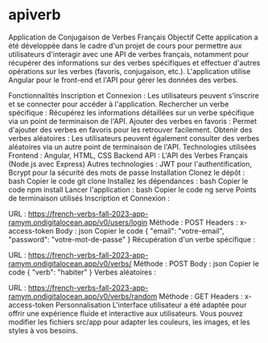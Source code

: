 # apiverb
Application de Conjugaison de Verbes Français
Objectif
Cette application a été développée dans le cadre d'un projet de cours pour permettre aux utilisateurs d'interagir avec une API de verbes français, notamment pour récupérer des informations sur des verbes spécifiques et effectuer d'autres opérations sur les verbes (favoris, conjugaison, etc.). L'application utilise Angular pour le front-end et l'API pour gérer les données des verbes.

Fonctionnalités
Inscription et Connexion : Les utilisateurs peuvent s'inscrire et se connecter pour accéder à l'application.
Rechercher un verbe spécifique : Récupérez les informations détaillées sur un verbe spécifique via un point de terminaison de l'API.
Ajouter des verbes en favoris : Permet d'ajouter des verbes en favoris pour les retrouver facilement.
Obtenir des verbes aléatoires : Les utilisateurs peuvent également consulter des verbes aléatoires via un autre point de terminaison de l'API.
Technologies utilisées
Frontend : Angular, HTML, CSS
Backend API : L'API des Verbes Français (Node.js avec Express)
Autres technologies : JWT pour l'authentification, Bcrypt pour la sécurité des mots de passe
Installation
Clonez le dépôt :
bash
Copier le code
git clone <lien-du-repo>
Installez les dépendances :
bash
Copier le code
npm install
Lancer l'application :
bash
Copier le code
ng serve
Points de terminaison utilisés
Inscription et Connexion :

URL : https://french-verbs-fall-2023-app-ramym.ondigitalocean.app/v0/users/login
Méthode : POST
Headers : x-access-token
Body :
json
Copier le code
{
  "email": "votre-email",
  "password": "votre-mot-de-passe"
}
Récupération d'un verbe spécifique :

URL : https://french-verbs-fall-2023-app-ramym.ondigitalocean.app/v0/verbs/
Méthode : POST
Body :
json
Copier le code
{
  "verb": "habiter"
}
Verbes aléatoires :

URL : https://french-verbs-fall-2023-app-ramym.ondigitalocean.app/v0/verbs/random
Méthode : GET
Headers : x-access-token
Personnalisation
L'interface utilisateur a été adaptée pour offrir une expérience fluide et interactive aux utilisateurs. Vous pouvez modifier les fichiers src/app pour adapter les couleurs, les images, et les styles à vos besoins.
